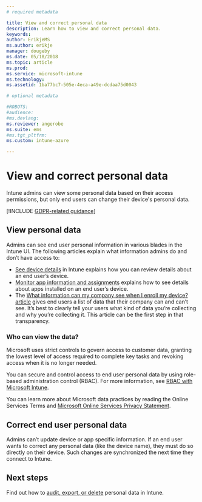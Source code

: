```yaml
---
# required metadata

title: View and correct personal data
description: Learn how to view and correct personal data.
keywords:
author: ErikjeMS
ms.author: erikje
manager: dougeby
ms.date: 05/18/2018
ms.topic: article
ms.prod:
ms.service: microsoft-intune
ms.technology:
ms.assetid: 1ba77bc7-505e-4eca-a49e-dcdaa75d0043

# optional metadata

#ROBOTS:
#audience:
#ms.devlang:
ms.reviewer: angerobe
ms.suite: ems
#ms.tgt_pltfrm:
ms.custom: intune-azure

---
```


# View and correct personal data

Intune admins can view some personal data based on their access permissions, but only end users can change their device's personal data.

[!INCLUDE [GDPR-related guidance](../../includes/gdpr-dsr-and-stp-note.md)]


## View personal data

Admins can see end user personal information in various blades in the Intune UI. The following articles explain what information admins do and don’t have access to:
- [See device details](device-inventory.md) in Intune explains how you can review details about an end user’s device.
- [Monitor app information and assignments](apps-monitor.md) explains how to see details about apps installed on an end user’s device.
- The [What information can my company see when I enroll my device? article](https://docs.microsoft.com/en-us/intune-user-help/what-info-can-your-company-see-when-you-enroll-your-device-in-intune) gives end users a list of data that their company can and can’t see. It’s best to clearly tell your users what kind of data you’re collecting and why you’re collecting it. This article can be the first step in that transparency.

### Who can view the data?

Microsoft uses strict controls to govern access to customer data, granting the lowest level of access required to complete key tasks and revoking access when it is no longer needed. 

You can secure and control access to end user personal data by using role-based administration control (RBAC). For more information, see [RBAC with Microsoft Intune](role-based-access-control.md).

You can learn more about Microsoft data practices by reading the Online Services Terms and [Microsoft Online Services Privacy Statement](http://go.microsoft.com/fwlink/p/?linkid=131004&clcid=0x409). 

## Correct end user personal data

Admins can’t update device or app specific information. If an end user wants to correct any personal data (like the device name), they must do so directly on their device. Such changes are synchronized the next time they connect to Intune.


## Next steps

Find out how to [audit, export, or delete](privacy-data-audit-export-delete.md) personal data in Intune.